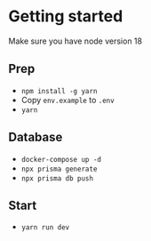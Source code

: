 # Getting started

Make sure you have node version 18

## Prep

-   `npm install -g yarn`
-   Copy `env.example` to `.env`
-   `yarn`

## Database

-   `docker-compose up -d`
-   `npx prisma generate`
-   `npx prisma db push`

## Start

-   `yarn run dev`
